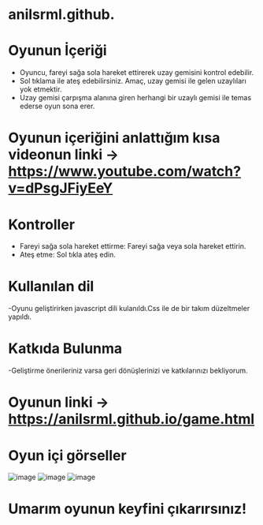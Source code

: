 # anilsrml.github.

# Oyunun İçeriği
- Oyuncu, fareyi sağa sola hareket ettirerek uzay gemisini kontrol edebilir.
- Sol tıklama ile ateş edebilirsiniz. Amaç, uzay gemisi ile gelen uzaylıları yok etmektir.
- Uzay gemisi çarpışma alanına giren herhangi bir uzaylı gemisi ile temas ederse oyun sona erer.
# Oyunun içeriğini anlattığım kısa videonun linki -> https://www.youtube.com/watch?v=dPsgJFiyEeY
# Kontroller
- Fareyi sağa sola hareket ettirme: Fareyi sağa veya sola hareket ettirin.
- Ateş etme: Sol tıkla ateş edin.
# Kullanılan dil
-Oyunu geliştirirken javascript dili kulanıldı.Css ile de bir takım düzeltmeler yapıldı.
# Katkıda Bulunma
-Geliştirme önerileriniz varsa geri dönüşlerinizi ve katkılarınızı bekliyorum.
# Oyunun linki -> https://anilsrml.github.io/game.html
# Oyun içi görseller
![image](https://github.com/anilsrml/anilsrml.github.io/assets/126188687/20e0f118-aa22-4574-b673-ef7af5a2c257)
![image](https://github.com/anilsrml/anilsrml.github.io/assets/126188687/aa739db3-85f4-432a-bff9-f25fc31ed0a0)
![image](https://github.com/anilsrml/anilsrml.github.io/assets/126188687/3cdb46de-49e5-4113-801c-b28faafb9232)

# Umarım oyunun keyfini çıkarırsınız!

